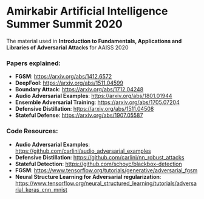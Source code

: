 # Amirkabir Artificial Intelligence Summer Summit 2020

The material used in **Introduction to Fundamentals, Applications and Libraries of Adversarial Attacks** for AAISS 2020 

### Papers explained:
- **FGSM**: https://arxiv.org/abs/1412.6572
- **DeepFool**: https://arxiv.org/abs/1511.04599
- **Boundary Attack**: https://arxiv.org/abs/1712.04248
- **Audio Adversarial Examples**: https://arxiv.org/abs/1801.01944
- **Ensemble Adversarial Training**: https://arxiv.org/abs/1705.07204
- **Defensive Distillation**: https://arxiv.org/abs/1511.04508
- **Stateful Defense**: https://arxiv.org/abs/1907.05587

### Code Resources:
- **Audio Adversarial Examples**: https://github.com/carlini/audio_adversarial_examples
- **Defensive Distillation**: https://github.com/carlini/nn_robust_attacks
- **Stateful Detection**: https://github.com/schoyc/blackbox-detection
- **FGSM**: https://www.tensorflow.org/tutorials/generative/adversarial_fgsm
- **Neural Structure Learning for Adversarial regularization**: https://www.tensorflow.org/neural_structured_learning/tutorials/adversarial_keras_cnn_mnist
